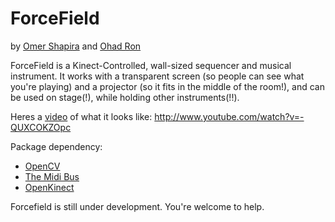 # ForceField
					  
by [Omer Shapira](http://omershapira.com) and [Ohad Ron](http://ohadron.com/)

ForceField is a Kinect-Controlled, wall-sized sequencer and musical instrument. It works with a transparent screen (so people can see what you're playing) and a projector (so it fits in the middle of the room!), and can be used on stage(!), while holding other instruments(!!). 

Heres a [video](http://www.youtube.com/watch?v=-QUXCOKZOpc) of what it looks like:
http://www.youtube.com/watch?v=-QUXCOKZOpc

Package dependency:
* [OpenCV](http://opencv.willowgarage.com/wiki/)
* [The Midi Bus](http://www.smallbutdigital.com/themidibus.php)
* [OpenKinect](http://openkinect.org/wiki/Main_Page)

Forcefield is still under development. You're welcome to help.